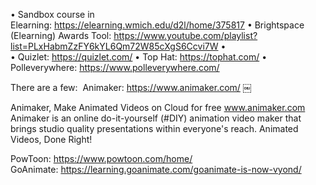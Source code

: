 •	Sandbox course in Elearning: https://elearning.wmich.edu/d2l/home/375817
	•	Brightspace (Elearning) Awards Tool: https://www.youtube.com/playlist?list=PLxHabmZzFY6kYL6Qm72W85cXgS6Ccvi7W
	•	
	•	Quizlet: https://quizlet.com/
	•	Top Hat: https://tophat.com/
	•	Polleverywhere: https://www.polleverywhere.com/

There are a few: 
Animaker: https://www.animaker.com/
￼

Animaker, Make Animated Videos on Cloud for free
www.animaker.com
Animaker is an online do-it-yourself (#DIY) animation video maker that brings studio quality presentations within everyone's reach. Animated Videos, Done Right!

PowToon: https://www.powtoon.com/home/
GoAnimate: https://learning.goanimate.com/goanimate-is-now-vyond/